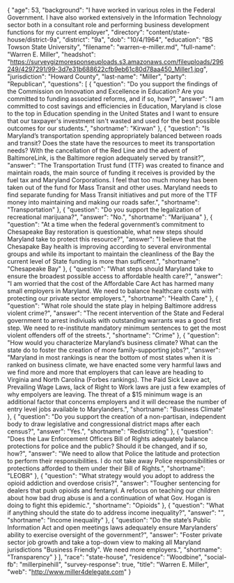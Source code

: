 {
  "age": 53,
  "background": "I have worked in various roles in the Federal Government. I have also worked extensively in the Information Technology sector both in a consultant role and performing business development functions for my current employer",
  "directory": "content/state-house/district-9a",
  "district": "9a",
  "dob": "10/4/1964",
  "education": "BS Towson State University",
  "filename": "warren-e-miller.md",
  "full-name": "Warren E. Miller",
  "headshot": "https://surveygizmoresponseuploads.s3.amazonaws.com/fileuploads/296249/4297291/99-3d7e31b688622cfb9eb61c80d78aa450_Miller1.jpg",
  "jurisdiction": "Howard County",
  "last-name": "Miller",
  "party": "Republican",
  "questions": [
    {
      "question": "Do you support the findings of the Commission on Innovation and Excellence in Education? Are you committed to funding associated reforms, and if so, how?",
      "answer": "I am committed to cost savings and efficiencies in Education, Maryland is close to the top in Education spending in the United States and I want to ensure that our taxpayer's investment isn't wasted and used for the best possible outcomes for our students.",
      "shortname": "Kirwan"
    },
    {
      "question": "Is Maryland’s transportation spending appropriately balanced between roads and transit? Does the state have the resources to meet its transportation needs? With the cancellation of the Red Line and the advent of BaltimoreLink, is the Baltimore region adequately served by transit?",
      "answer": "The Transportation Trust fund (TTF) was created to finance and maintain roads, the main source of funding it receives is provided by the fuel tax and Maryland Corporations. I feel that too much money has been taken out of the fund for Mass Transit and other uses. Maryland needs to find separate funding for Mass Transit initiatives and put more of the TTF money into maintaining and making our roads safer.",
      "shortname": "Transportation"
    },
    {
      "question": "Do you support the legalization of recreational marijuana?",
      "answer": "No.",
      "shortname": "Marijuana"
    },
    {
      "question": "At a time when the federal government’s commitment to Chesapeake Bay restoration is questionable, what new steps should Maryland take to protect this resource?",
      "answer": "I believe that the Chesapake Bay health is improving according to several environmental groups and while its important to maintain the cleanliness of the Bay the current level of State funding is more than sufficent.",
      "shortname": "Chesapeake Bay"
    },
    {
      "question": "What steps should Maryland take to ensure the broadest possible access to affordable health care?",
      "answer": "I am worried that the cost of the Affordable Care Act has harmed many small employers in Maryland. We need to balance healthcare costs with protecting our private sector employers.",
      "shortname": "Health Care"
    },
    {
      "question": "What role should the state play in helping Baltimore address violent crime?",
      "answer": "The recent intervention of the State and Federal government to arrest indiviuals with outstanding warrants was a good first step. We need to re-institute mandatory minimum sentences to get the most violent offenders off of the streets.",
      "shortname": "Crime"
    },
    {
      "question": "How would you characterize Maryland’s business climate? What can the state do to foster the creation of more family-supporting jobs?",
      "answer": "Maryland in most rankings is near the bottom of most states when it is ranked on business climate, we have enacted some very harmful laws and we find more and more that employers that can leave are heading to Virginia and North Carolina (Forbes rankings). The Paid Sick Leave act, Prevailing Wage Laws, lack of Right to Work laws are just a few examples of why empolyers are leaving. The threat of a $15 minimum wage is an additional factor that concerns employers and it will decrease the number of entry level jobs available to Marylanders.",
      "shortname": "Business Climate"
    },
    {
      "question": "Do you support the creation of a non-partisan, independent body to draw legislative and congressional district maps after each census?",
      "answer": "Yes.",
      "shortname": "Redistricting"
    },
    {
      "question": "Does the Law Enforcement Officers Bill of Rights adequately balance protections for police and the public? Should it be changed, and if so, how?",
      "answer": "We need to allow that Police the latitude and protection to perform their responsibilities. I do not take away Police responsibilities or protections afforded to them under their Bill of Rights.",
      "shortname": "LEOBR"
    },
    {
      "question": "What strategy would you adopt to address the opioid addiction and overdose crisis?",
      "answer": "Tougher sentencing for dealers that push opioids and fentanyl. A refocus on teaching our children about how bad drug abuse is and a continuation of what Gov. Hogan is doing to fight this epidemic.",
      "shortname": "Opioids"
    },
    {
      "question": "What if anything should the state do to address income inequality?",
      "answer": "",
      "shortname": "Income inequality"
    },
    {
      "question": "Do the state’s Public Information Act and open meetings laws adequately ensure Marylanders’ ability to exercise oversight of the government?",
      "answer": "Foster private sector job growth and take a top-down view to making all Maryland jurisdictions \"Business Friendly\". We need more employers.",
      "shortname": "Transparency"
    }
  ],
  "race": "state-house",
  "residence": "Woodbine",
  "social-fb": "millerpinehill",
  "survey-response": true,
  "title": "Warren E. Miller",
  "web": "http://www.miller4delegate.com"
}
